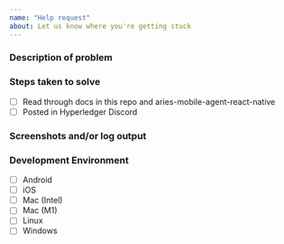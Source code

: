 ```yaml
---
name: "Help request"
about: Let us know where you're getting stuck
---
```

<!-- We're happy to see you're trying out NS Wallet and Bifold! Please fill in as much of the template below as you can and we'll try to help you out. -->

### Description of problem

### Steps taken to solve
- [ ] Read through docs in this repo and aries-mobile-agent-react-native
- [ ] Posted in Hyperledger Discord

### Screenshots and/or log output

### Development Environment
- [ ] Android
- [ ] iOS
- [ ] Mac (Intel)
- [ ] Mac (M1)
- [ ] Linux
- [ ] Windows